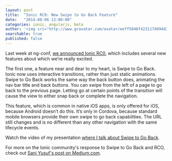```yaml
---
layout: post
title:  "Ionic RC0: New Swipe to Go Back Feature"
date:   "2014-08-06 13:00:00"
categories: ionic, angularjs, beta
author: '<img src="http://www.gravatar.com/avatar/eeff5848f4231174094d2bc3cce26a05?s=48&amp;d=mm" class="author-icon"><a href="http://twitter.com/adamdbradley">Adam</a>'
searchable: true
published: false
---
```


Last week at ng-conf, [we announced Ionic RC0](https://youtu.be/wvr11fvCeu4), which includes several new features about which we’re really excited.

The first one, a feature near and dear to my heart, is Swipe to Go Back. Ionic now uses interactive transitions, rather than just static animations. Swipe to Go Back works the same way the back button does, animating the nav bar title and back buttons. You can swipe from the left of a page to go back to the previous page. Letting go at certain points of the transition will cause the view to either snap back or complete the navigation.

<!-- more -->

This feature, which is common in native iOS apps, is only offered for iOS, because Android doesn’t do this. It’s only in Cordova, because standard mobile browsers provide their own swipe to go back capabilities. The URL still changes and is no different than any other navigation with the same lifecycle events.

Watch the video of my presentation [where I talk about Swipe to Go Back](https://youtu.be/wvr11fvCeu4?t=9m1s).

For more on the Ionic community's response to Swipe to Go Back and RCO, check out [Sani Yusuf's post on Medium.com](https://medium.com/@saniyusuf/first-look-at-ionic-1-0-rc-release-candidate-40f6f18308f4).
